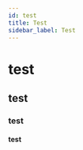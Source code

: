 ```yaml
---
id: test
title: Test
sidebar_label: Test
---
```


<!-- |                                                              f1                                                               | f2  | f3  |   f4    |
| :---------------------------------------------------------------------------------------------------------------------------: | :-: | :-: | :-----: |
| dan foryou <details><summary></summary><p> Cc string, optional N Other message recipients, used only for email </p></details> |  y  | cuy | lorem20 |

./docs/api/test.md
Module build failed (from ./node_modules/@docusaurus/mdx-loader/src/index.js
):
SyntaxError: unknown: Expected corresponding JSX closing tag for <p> (19:90)

  17 | <tbody parentName="table">
  18 | <tr parentName="tbody">
> 19 | <td parentName="tr" {...{"align":"center"}}>{`dan foryou `}<details><summary></summary><p></td>
     |                     ^
  20 | <td parentName="tr" {...{"align":"center"}}>{`Cc`}</td>
  21 | <td parentName="tr" {...{"align":"center"}}>{`string, optional`}</td>
  22 | <td parentName="tr" {...{"align":"center"}}>{`N`}</td>

| Cell1       | Cell2 | Cell3  |
| ----------- | ----- | ------ |
| merge right |       |        |
| merge       |       |        |
| below       | ^     | ^      |
| merge both  |       | value1 |
| ^           |       | value2 |

| | Grouping ||

| First Header | Second Header | Third Header |
| ------------ | :-----------: | -----------: |
| Content      |   Long Cell   |              |
| Content      |     Cell      |         Cell |

| One | Two | Three | Four |
| --- | --- | ----- | ---- |
| One | Two | Three | Four |

| One         | Two | Three | Four |
| ----------- | --- | ----- | ---- |
| Span Across |     |       |      |

<table>
  <tr>
    <td>One</td>
    <td>Two</td>
  </tr>
  <tr>
    <td colspan="2">Three</td>
  </tr>
</table>

| One   | Two |
| ----- | --- |
| Three |

<table>
    <tr>
        <td colspan="3">One</td>
        <td>**Two**</td>
        <td>**One**</td>
        <td>**Two**</td>
    </tr>
    <tr>
        <td colspan="3">**Three**</td>
        <td>**Two**</td>
        <td>**One**</td>
        <td>**Two**</td>
    </tr>
    <tr>
        <td></td>
        <td colspan="2">aaaaa</td>
        <td>**Two**</td>
        <td>**One**</td>
        <td>**Two**</td>
    </tr>
    <tr>
        <td></td>
        <td></td>
        <td>aufhjannnnnnnn</td>
        <td>**Two**</td>
        <td>**One**</td>
        <td>**Two**</td>
    </tr>
</table>

| foo   | bar |
| ----- | --- |
| ^^^^^ | baz |
| ^     | ^   |
| quz   | ^^^ |

| foo                                                                                                                                                                                                                                                                                   | bar   | f        | fff        | e        | ghjkl      |
| ------------------------------------------------------------------------------------------------------------------------------------------------------------------------------------------------------------------------------------------------------------------------------------- | ----- | -------- | ---------- | -------- | ---------- |
| baz                                                                                                                                                                                                                                                                                   | <<<<< | <        | quz        | avgbhjkl | scgfhjnkmc |
| Test <br/><table><br/><tr><br/><td colspan="3">One</td><br/><td>**Two**</td><br/><td>**One**</td><br/><td>**Two**</td><br/></tr><br/><tr><br/><td colspan="3">ssssssss</td><br/><td>**Two**</td><br/><td>**sssssssssssssssssssssss**</td><br/><td>**Two**</td><br/></tr><br/></table> | quz   | avgbhjkl | scgfhjnkmc |

| Head A | Spanned Header ||
| Head B | Head C | Head D |
|:-------|:------:|:------:|
| 1A | 1B | 1C |
| 2A ^| 2B | 2C |
| 3A ^| 3B 3C ||
| 4A | 4B 4C^||
| 5A ^| 5B | 5C |
| 6A | 6B ^| 6C |

<table>
    <tr>
        <th colspan="3">Key</th>
        <th>Value</th>
        <th>Mandatory</th>
        <th>Description</th>
    </tr>
    <tr>
        <td colspan="3">ConnectionId</td>
        <td>number</td>
        <td>Y</td>
        <td>Id of preregistered channel of communication, eg. Facebook, Instagram, Twitter, etc.<br/><br/>Please see below for details.</td>
    </tr>
    <tr>
        <td colspan="3">MethodId</td>
        <td>string</td>
        <td>Y</td>
        <td>Sub channel of communication, possible values:<br/>         - null<br/>- DIRECT<br/>- POST<br/>- MENTION<br/>- COMMENT</td>
    </tr>
    <tr>
        <td colspan="3">Subject</td>
        <td>string</td>
        <td>Y</td>
        <td>Subject of message</td>
    </tr>
    <tr>
        <td colspan="3">From</td>
        <td>string, depends on channel and method</td>
        <td>Y</td>
        <td>Id of messages sender:<br/>- Email: email address<br/>- Whatsapp: Whatsapp/ phone number<br/>- Facebook :<details><summary></summary><p><br/>a. Post: facebook user id<br/>a. Comment: facebook user id<br/>a. Private Message: facebook user id</p></details>- Instagram: instagram/fb user id<br/>- Twitter :<details><summary></summary><p><br/>a. Post: twitter screen name<br/>a. Mention: twitter screen name<br/>a. Reply: twitter screen name</p></details><br/>Please see below for example.</td>
    </tr>
    <tr>
        <td colspan="3">To</td>
        <td>string, depends on channel and method</td>
        <td>Y</td>
        <td>Id of messages recipient:<br/>- Email: email address<br/>- Whatsapp: Whatsapp/ phone number<br/>- Facebook :<details><summary></summary><p><br/>a. Post: facebook user id<br/>a. Comment: facebook user id<br/>a. Private Message: facebook user id</p></details>- Instagram: instagram/fb user id<br/>- Twitter :<details><summary></summary><p><br/>a. Post: twitter screen name<br/>a. Mention: twitter screen name<br/>a. Reply: twitter screen name</p></details><br/>Please see below for example.</td>
    </tr>
    <tr>
        <td colspan="3">Cc</td>
        <td>string, optional</td>
        <td>N</td>
        <td>Other message recipients, used only for email</td>
    </tr>
    <tr>
        <td colspan="3">Bcc</td>
        <td>string, optional</td>
        <td>N</td>
        <td>Other message recipients, used only for email</td>
    </tr>
    <tr>
        <td colspan="3">ConversationId</td>
        <td>number</td>
        <td>Y</td>
        <td>Id of conversations to participates to, used in:<br/> - Facebook Direct Message<br/> - Twitter Direct Message<br/> - Other (chatting type channels)<br/><br/>Mandatory only for the above interaction, which requires a private interaction reply </td>
    </tr>
    <tr>
        <td colspan="3">PreviousId</td>
        <td>number</td>
        <td>Y</td>
        <td>Id of message to be replied, used in:<br/> - Facebook Comment<br/> - Instagram Comment<br/> - Twitter Mention<br/> - Other (discussion type channels)<br/><br/>Mandatory only for the above interaction, which requires a public interaction reply</td>
    </tr>
    <tr>
        <td colspan="3">Attachments</td>
        <td>array</td>
        <td>Y/N</td>
        <td>Message attachments, for some channel and methods only first message that will be sent.<br/><br/>If there are files, the description and file including its attributes become mandatory. Default is not mandatory</td>
    </tr>
    <tr>
        <td></td>
        <td colspan="2">Description</td>
        <td>string</td>
        <td>N</td>
        <td>Description of attachment</td>
    </tr>
    <tr>
        <td></td>
        <td colspan="2">File</td>
        <td></td>
        <td></td>
        <td>Attachment file</td>
    </tr>
    <tr>
        <td></td>
        <td></td>
        <td>Date</td>
        <td>string</td>
        <td>N</td>
        <td>File creation date</td>
    </tr>
    <tr>
        <td></td>
        <td></td>
        <td>Name</td>
        <td>string</td>
        <td>N</td>
        <td>Name of the files</td>
    </tr>
    <tr>
        <td></td>
        <td></td>
        <td>Path</td>
        <td>string</td>
        <td>N</td>
        <td>Content of file as public downloadable url</td>
    </tr>
    <tr>
        <td></td>
        <td></td>
        <td>Content</td>
        <td>string</td>
        <td>N</td>
        <td>Content of file encoded in base64.<br/><br/>Alternatively if not using a public downloadable url</td>
    </tr>
    <tr>
        <td colspan="3">Users</td>
        <td>array</td>
        <td>Y/N</td>
        <td>Other contact information, used for emails<br/><br/>Mandatory only for the email interaction. For email, Users including its attributes become mandatory. Default is not mandatory</td>
    </tr>
    <tr>
        <td></td>
        <td colspan="2">IdentityId</td>
        <td>string, depends on channels</td>
        <td>N</td>
        <td>Identity of contact in message, eg.<br/>EMAIL: email addresses</td>
    </tr>
    <tr>
        <td></td>
        <td colspan="2">Name</td>
        <td>string</td>
        <td>N</td>
        <td>Name of contact</td>
    </tr>
    <tr>
        <td></td>
        <td colspan="2">RoleId</td>
        <td>string</td>
        <td>N</td>
        <td>Role of contact in message, possible values are:<br/>- MSR1: sender<br/>- MSR2: recipients<br/>- MSR3: cc<br/>- MSR4: bcc</td>
    </tr>
    <tr>
        <td colspan="3">Content</td>
        <td></td>
        <td></td>
        <td></td>
    </tr>
    <tr>
        <td></td>
        <td colspan="2">Body</td>
        <td>string</td>
        <td>Y</td>
        <td>Message content with html type<br/><br/>To reply to mention Twitter, you need to include the Customer Twitter username that will be responded to. For example: @agung4ldiana</td>
    </tr>
    <tr>
        <td></td>
        <td colspan="2">BodyText</td>
        <td>string</td>
        <td>Y</td>
        <td>Message content with plain text type<br/><br/>To reply to mention Twitter, you need to include the Customer Twitter username that will be responded to. For example: @agung4ldiana</td>
    </tr>
    <tr>
        <td></td>
        <td colspan="2">ContentType</td>
        <td>string</td>
        <td>Y</td>
        <td>text/<br/>text/plain</td>
    </tr>
    <tr>
        <td></td>
        <td colspan="2">Encoding</td>
        <td>string</td>
        <td>Y</td>
        <td>Character encoding that can be as compact as ASCII (if the file is just plain English text) but can also contain any unicode characters</td>
    </tr>
</table> -->

# test
## test
### test
#### test